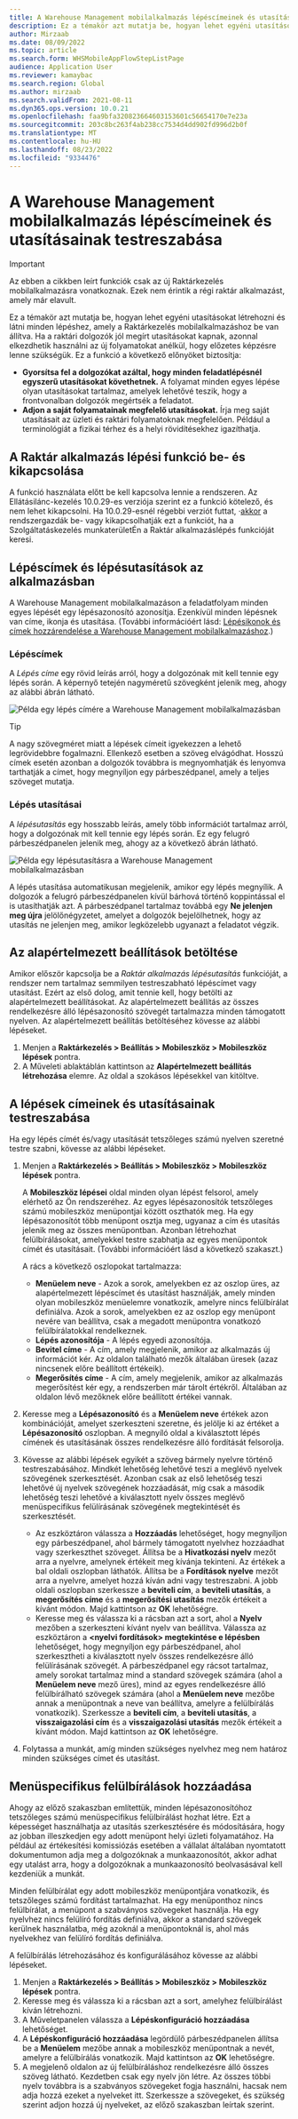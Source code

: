 ```yaml
---
title: A Warehouse Management mobilalkalmazás lépéscímeinek és utasításainak testreszabása
description: Ez a témakör azt mutatja be, hogyan lehet egyéni utasításokat létrehozni és látni minden egyes lépéshez, amely a Raktárkezelés mobilalkalmazáshoz van beállítva.
author: Mirzaab
ms.date: 08/09/2022
ms.topic: article
ms.search.form: WHSMobileAppFlowStepListPage
audience: Application User
ms.reviewer: kamaybac
ms.search.region: Global
ms.author: mirzaab
ms.search.validFrom: 2021-08-11
ms.dyn365.ops.version: 10.0.21
ms.openlocfilehash: faa9bfa320823664603153601c56654170e7e23a
ms.sourcegitcommit: 203c8bc263f4ab238cc7534d4dd902fd996d2b0f
ms.translationtype: MT
ms.contentlocale: hu-HU
ms.lasthandoff: 08/23/2022
ms.locfileid: "9334476"
---
```

# <a name="customize-step-titles-and-instructions-for-the-warehouse-management-mobile-app"></a>A Warehouse Management mobilalkalmazás lépéscímeinek és utasításainak testreszabása

> [!IMPORTANT]
> Az ebben a cikkben leírt funkciók csak az új Raktárkezelés mobilalkalmazásra vonatkoznak. Ezek nem érintik a régi raktár alkalmazást, amely már elavult.

Ez a témakör azt mutatja be, hogyan lehet egyéni utasításokat létrehozni és látni minden lépéshez, amely a Raktárkezelés mobilalkalmazáshoz be van állítva. Ha a raktári dolgozók jól megírt utasításokat kapnak, azonnal elkezdhetik használni az új folyamatokat anélkül, hogy előzetes képzésre lenne szükségük. Ez a funkció a következő előnyöket biztosítja:

- **Gyorsítsa fel a dolgozókat azáltal, hogy minden feladatlépésnél egyszerű utasításokat követhetnek.** A folyamat minden egyes lépése olyan utasításokat tartalmaz, amelyek lehetővé teszik, hogy a frontvonalban dolgozók megértsék a feladatot.
- **Adjon a saját folyamatainak megfelelő utasításokat.** Írja meg saját utasításait az üzleti és raktári folyamatoknak megfelelően. Például a terminológiát a fizikai térhez és a helyi rövidítésekhez igazíthatja.

## <a name="turn-the-warehouse-app-step-instructions-feature-on-or-off"></a>A Raktár alkalmazás lépési funkció be- és kikapcsolása

A funkció használata előtt be kell kapcsolva lennie a rendszeren. Az Ellátásilánc-kezelés 10.0.29-es verziója szerint ez a funkció kötelező, és nem lehet kikapcsolni. Ha 10.0.29-esnél régebbi verziót futtat, *·*[akkor](../../fin-ops-core/fin-ops/get-started/feature-management/feature-management-overview.md) a rendszergazdák be- vagy kikapcsolhatják ezt a funkciót, ha a Szolgáltatáskezelés munkaterületÉn a Raktár alkalmazáslépés funkcióját keresi.

## <a name="step-titles-and-step-instructions-in-the-app"></a>Lépéscímek és lépésutasítások az alkalmazásban

A Warehouse Management mobilalkalmazáson a feladatfolyam minden egyes lépését egy lépésazonosító azonosítja. Ezenkívül minden lépésnek van címe, ikonja és utasítása. (További információért lásd: [Lépésikonok és címek hozzárendelése a Warehouse Management mobilalkalmazáshoz](step-icons-titles.md).)

### <a name="step-titles"></a>Lépéscímek

A *Lépés címe* egy rövid leírás arról, hogy a dolgozónak mit kell tennie egy lépés során. A képernyő tetején nagyméretű szövegként jelenik meg, ahogy az alábbi ábrán látható.

![Példa egy lépés címére a Warehouse Management mobilalkalmazásban](media/wma-step-title.png "Példa egy lépés címére a Warehouse Management mobilalkalmazásban")

> [!TIP]
> A nagy szövegméret miatt a lépések címeit igyekezzen a lehető legrövidebbre fogalmazni. Ellenkező esetben a szöveg elvágódhat. Hosszú címek esetén azonban a dolgozók továbbra is megnyomhatják és lenyomva tarthatják a címet, hogy megnyíljon egy párbeszédpanel, amely a teljes szöveget mutatja.

### <a name="step-instructions"></a>Lépés utasításai

A *lépésutasítás* egy hosszabb leírás, amely több információt tartalmaz arról, hogy a dolgozónak mit kell tennie egy lépés során. Ez egy felugró párbeszédpanelen jelenik meg, ahogy az a következő ábrán látható.

![Példa egy lépésutasításra a Warehouse Management mobilalkalmazásban](media/wma-step-instructions.png "Példa egy lépésutasításra a Warehouse Management mobilalkalmazásban")

A lépés utasítása automatikusan megjelenik, amikor egy lépés megnyílik. A dolgozók a felugró párbeszédpanelen kívül bárhová történő koppintással el is utasíthatják azt. A párbeszédpanel tartalmaz továbbá egy **Ne jelenjen meg újra** jelölőnégyzetet, amelyet a dolgozók bejelölhetnek, hogy az utasítás ne jelenjen meg, amikor legközelebb ugyanazt a feladatot végzik.

## <a name="load-the-default-setup"></a>Az alapértelmezett beállítások betöltése

Amikor először kapcsolja be a *Raktár alkalmazás lépésutasítás* funkcióját, a rendszer nem tartalmaz semmilyen testreszabható lépéscímet vagy utasítást. Ezért az első dolog, amit tennie kell, hogy betölti az alapértelmezett beállításokat. Az alapértelmezett beállítás az összes rendelkezésre álló lépésazonosító szövegét tartalmazza minden támogatott nyelven. Az alapértelmezett beállítás betöltéséhez kövesse az alábbi lépéseket.

1. Menjen a **Raktárkezelés \> Beállítás \> Mobileszköz \> Mobileszköz lépések** pontra.
1. A Műveleti ablaktáblán kattintson az **Alapértelmezett beállítás létrehozása** elemre. Az oldal a szokásos lépésekkel van kitöltve.

## <a name="customize-step-titles-and-instructions"></a>A lépések címeinek és utasításainak testreszabása

Ha egy lépés címét és/vagy utasítását tetszőleges számú nyelven szeretné testre szabni, kövesse az alábbi lépéseket.

1. Menjen a **Raktárkezelés \> Beállítás \> Mobileszköz \> Mobileszköz lépések** pontra.

    A **Mobileszköz lépései** oldal minden olyan lépést felsorol, amely elérhető az Ön rendszeréhez. Az egyes lépésazonosítók tetszőleges számú mobileszköz menüpontjai között oszthatók meg. Ha egy lépésazonosítót több menüpont osztja meg, ugyanaz a cím és utasítás jelenik meg az összes menüpontban. Azonban létrehozhat felülbírálásokat, amelyekkel testre szabhatja az egyes menüpontok címét és utasításait. (További információért lásd a következő szakaszt.)

    A rács a következő oszlopokat tartalmazza:

    - **Menüelem neve** - Azok a sorok, amelyekben ez az oszlop üres, az alapértelmezett lépéscímet és utasítást használják, amely minden olyan mobileszköz menüelemre vonatkozik, amelyre nincs felülbírálat definiálva. Azok a sorok, amelyekben ez az oszlop egy menüpont nevére van beállítva, csak a megadott menüpontra vonatkozó felülbírálatokkal rendelkeznek.
    - **Lépés azonosítója** - A lépés egyedi azonosítója.
    - **Bevitel címe** - A cím, amely megjelenik, amikor az alkalmazás új információt kér. Az oldalon található mezők általában üresek (azaz nincsenek előre beállított értékeik).
    - **Megerősítés címe** - A cím, amely megjelenik, amikor az alkalmazás megerősítést kér egy, a rendszerben már tárolt értékről. Általában az oldalon lévő mezőknek előre beállított értékei vannak.

1. Keresse meg a **Lépésazonosító** és a **Menüelem neve** értékek azon kombinációját, amelyet szerkeszteni szeretne, és jelölje ki az értéket a **Lépésazonosító** oszlopban. A megnyíló oldal a kiválasztott lépés címének és utasításának összes rendelkezésre álló fordítását felsorolja.
1. Kövesse az alábbi lépések egyikét a szöveg bármely nyelvre történő testreszabásához. Mindkét lehetőség lehetővé teszi a meglévő nyelvek szövegének szerkesztését. Azonban csak az első lehetőség teszi lehetővé új nyelvek szövegének hozzáadását, míg csak a második lehetőség teszi lehetővé a kiválasztott nyelv összes meglévő menüspecifikus felülírásának szövegének megtekintését és szerkesztését.

    - Az eszköztáron válassza a **Hozzáadás** lehetőséget, hogy megnyíljon egy párbeszédpanel, ahol bármely támogatott nyelvhez hozzáadhat vagy szerkeszthet szöveget. Állítsa be a **Hivatkozási nyelv** mezőt arra a nyelvre, amelynek értékeit meg kívánja tekinteni. Az értékek a bal oldali oszlopban láthatók. Állítsa be a **Fordítások nyelve** mezőt arra a nyelvre, amelyet hozzá kíván adni vagy testreszabni. A jobb oldali oszlopban szerkessze a **beviteli cím**, a **beviteli utasítás**, a **megerősítés címe** és a **megerősítési utasítás** mezők értékeit a kívánt módon. Majd kattintson az **OK** lehetőségre.
    - Keresse meg és válassza ki a rácsban azt a sort, ahol a **Nyelv** mezőben a szerkeszteni kívánt nyelv van beállítva. Válassza az eszköztáron a **&lt;nyelvi fordítások&gt; megtekintése e lépésben** lehetőséget, hogy megnyíljon egy párbeszédpanel, ahol szerkesztheti a kiválasztott nyelv összes rendelkezésre álló felülírásának szövegét. A párbeszédpanel egy rácsot tartalmaz, amely sorokat tartalmaz mind a standard szövegek számára (ahol a **Menüelem neve** mező üres), mind az egyes rendelkezésre álló felülbírálható szövegek számára (ahol a **Menüelem neve** mezőbe annak a menüpontnak a neve van beállítva, amelyre a felülbírálás vonatkozik). Szerkessze a **beviteli cím**, a **beviteli utasítás**, a **visszaigazolási cím** és a **visszaigazolási utasítás** mezők értékeit a kívánt módon. Majd kattintson az **OK** lehetőségre.

1. Folytassa a munkát, amíg minden szükséges nyelvhez meg nem határoz minden szükséges címet és utasítást.

## <a name="add-menu-specific-overrides"></a>Menüspecifikus felülbírálások hozzáadása

Ahogy az előző szakaszban említettük, minden lépésazonosítóhoz tetszőleges számú menüspecifikus felülbírálást hozhat létre. Ezt a képességet használhatja az utasítás szerkesztésére és módosítására, hogy az jobban illeszkedjen egy adott menüpont helyi üzleti folyamatához. Ha például az értékesítési komissiózás esetében a vállalat általában nyomtatott dokumentumon adja meg a dolgozóknak a munkaazonosítót, akkor adhat egy utalást arra, hogy a dolgozóknak a munkaazonosító beolvasásával kell kezdeniük a munkát.

Minden felülbírálat egy adott mobileszköz menüpontjára vonatkozik, és tetszőleges számú fordítást tartalmazhat. Ha egy menüponthoz nincs felülbírálat, a menüpont a szabványos szövegeket használja. Ha egy nyelvhez nincs felülíró fordítás definiálva, akkor a standard szövegek kerülnek használatba, még azoknál a menüpontoknál is, ahol más nyelvekhez van felülíró fordítás definiálva.

A felülbírálás létrehozásához és konfigurálásához kövesse az alábbi lépéseket.

1. Menjen a **Raktárkezelés \> Beállítás \> Mobileszköz \> Mobileszköz lépések** pontra.
1. Keresse meg és válassza ki a rácsban azt a sort, amelyhez felülbírálást kíván létrehozni.
1. A Műveletpanelen válassza a **Lépéskonfiguráció hozzáadása** lehetőséget.
1. A **Lépéskonfiguráció hozzáadása** legördülő párbeszédpanelen állítsa be a **Menüelem** mezőbe annak a mobileszköz menüpontnak a nevét, amelyre a felülbírálás vonatkozik. Majd kattintson az **OK** lehetőségre.
1. A megjelenő oldalon az új felülbíráláshoz rendelkezésre álló összes szöveg látható. Kezdetben csak egy nyelv jön létre. Az összes többi nyelv továbbra is a szabványos szövegeket fogja használni, hacsak nem adja hozzá ezeket a nyelveket itt. Szerkessze a szövegeket, és szükség szerint adjon hozzá új nyelveket, az előző szakaszban leírtak szerint.
